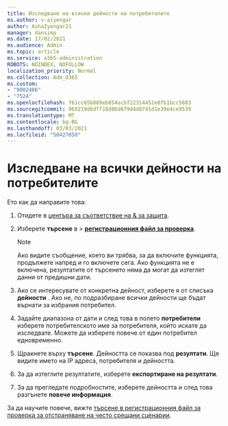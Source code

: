 ```yaml
---
title: Изследване на всички дейности на потребителите
ms.author: v-aiyengar
author: AshaIyengar21
manager: dansimp
ms.date: 17/02/2021
ms.audience: Admin
ms.topic: article
ms.service: o365-administration
ROBOTS: NOINDEX, NOFOLLOW
localization_priority: Normal
ms.collection: Adm_O365
ms.custom:
- "9002486"
- "7524"
ms.openlocfilehash: f61cc65b889eb854acbf22314452e8fb1bcc5883
ms.sourcegitcommit: 969219d6dff18d86d679d4d8741d1e39e4ce9539
ms.translationtype: MT
ms.contentlocale: bg-BG
ms.lasthandoff: 03/03/2021
ms.locfileid: "50427050"
---
```

# <a name="investigate-all-the-users-activities"></a>Изследване на всички дейности на потребителите

Ето как да направите това:

1. Отидете в [центъра за съответствие на & за защита](https://go.microsoft.com/fwlink/p/?linkid=2077143).
1. Изберете **търсене** в  >  **[регистрационния файл за проверка](https://go.microsoft.com/fwlink/?linkid=2103759)**.
    > [!NOTE]
    > Ако видите съобщение, което ви трябва, за да включите функцията, продължете напред и го включете сега. Ако функцията не е включена, резултатите от търсенето няма да могат да изтеглят данни от предишни дати.

1. Ако се интересувате от конкретна дейност, изберете я от списъка **дейности** . Ако не, по подразбиране всички дейности ще бъдат върнати за избрания потребител.
1. Задайте диапазона от дати и след това в полето **потребители** изберете потребителското име за потребителя, който искате да изследвате. Можете да изберете повече от един потребител едновременно.
1. Щракнете върху **търсене**. Дейността се показва под **резултати**. Ще видите името на IP адреса, потребителя и дейността.
1. За да изтеглите резултатите, изберете **експортиране на резултати**.
1. За да прегледате подробностите, изберете дейността и след това разгънете **повече информация**.

За да научите повече, вижте [търсене в регистрационния файл за проверка за отстраняване на често срещани сценарии](https://go.microsoft.com/fwlink/?linkid=2103944).